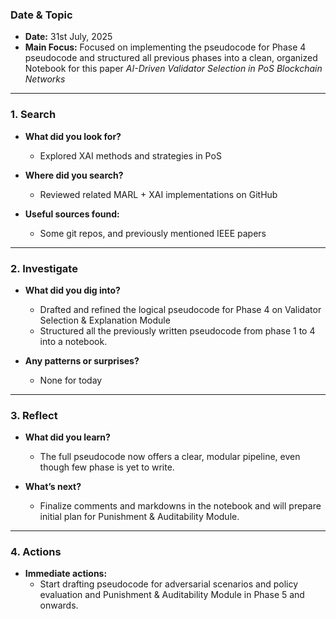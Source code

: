 ### Date & Topic

- **Date:** 31st July, 2025 
- **Main Focus:** Focused on implementing the pseudocode for  Phase 4 pseudocode and structured all previous phases into a clean, organized  Notebook for this paper *AI-Driven Validator Selection in PoS Blockchain Networks*

---

### 1. Search

- **What did you look for?**  
  - Explored XAI methods and strategies in PoS


- **Where did you search?**  
  - Reviewed related MARL + XAI implementations on GitHub
  

- **Useful sources found:** 
    - Some git repos, and previously mentioned IEEE papers

   

---

### 2. Investigate

- **What did you dig into?**  
  - Drafted and refined the logical pseudocode for Phase 4 on Validator Selection & Explanation Module
  - Structured all the previously written pseudocode from phase 1 to 4 into a notebook.

- **Any patterns or surprises?**  
  - None for today
  
  

---

### 3. Reflect

- **What did you learn?**  
  - The full pseudocode now offers a clear, modular pipeline, even though few phase is yet to write.

- **What’s next?**  
  - Finalize comments and markdowns in the notebook and will prepare initial plan for Punishment & Auditability Module.
  
  

---

### 4. Actions

- **Immediate actions:**  
  - Start drafting pseudocode for adversarial scenarios and policy evaluation and Punishment & Auditability Module in Phase 5 and onwards.
  
